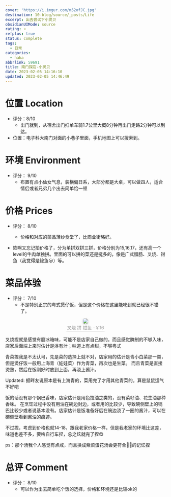 ```yaml
---
cover: 'https://i.imgur.com/m52ofJC.jpg'
destination: 10-blog/source/_posts/Life
excerpt: 出去尝试下小煲贝
obsidianUIMode: source
rating: ⭐
refplus: true
status: complete
tags:
  - 日常
categories:
  - haha
abbrlink: 59691
title: 南门探店-小煲贝
date: 2023-02-05 14:16:10
updated: 2023-02-05 14:46:49
---
```


# 位置 Location
- 评分：8/10
    - 出门就到，从宿舍出门扫单车骑1.7公里大概8分钟再出门走路2分钟可以到达。
- 位置：电子科大南门对面的小巷子里面，手机地图上可以搜索到。

# 环境 Environment
- 评分： 9/10
    - 布置有点小仙女气息，装横偏日系，大部分都是大桌，可以做四人，适合情侣或者兄弟几个出去简单恰一顿


# 价格 Prices
- 评分： 8/10
    - 价格和对应的菜品薄纱食堂了，比商业街略好。

- 欸啊又忘记拍价格了，分为单拼双拼三拼，价格分别为15,16,17，还有高一个level的牛肉单独拼。里面的可以拼的菜还是挺多的，像是广式腊肠、叉烧、钳鱼（我觉得是鲶鱼😒）等。

# 菜品体验
- 评分： 7/10
    - 不是特别正宗的粤式煲仔饭，但是这个价格在这里能吃到就已经很不错了。

<center>
    <img style="border-radius: 0.3125em;
    box-shadow: 0 2px 4px 0 rgba(34,36,38,.12),0 2px 10px 0 rgba(34,36,38,.08);"
    src="https://i.imgur.com/m52ofJC.jpg">
    <br>
    <div style="color:orange; border-bottom: 1px solid #d9d9d9;
    display: inline-block;
    color: #999;
    padding: 2px;">叉烧 拼 钳鱼 -￥16
    </div>
</center>

叉烧捏就是感觉有股冰箱味，可能不是店家自己做的。而且感觉腌制的不够入味，店家后面端上来时估计是淋有汁；味道上有点甜，不够粤式

青菜捏我是不太认可，先是菜的选择上就不对，店家用的估计是青小白菜那一类，但是煲仔饭一般用上海青（娃娃菜）作为青菜，再次也是生菜。
而且青菜是直接烫熟，然后在饭刚好时放到上面，再浇上酱汁。

Updated: 据畔友说原本是有上海青的，菜用完了才用其他青菜的。算是鼠鼠运气不好吧

饭的话没有那个锅巴香味，店家估计是用色拉油之类的，没有菜籽油、花生油那种香味。
在烹饪过程中没有用油在碗边封边，或者用的比较少，导致碗侧壁上的锅巴比较少或者说基本没有。店家估计是饭准备好后在碗边浇了一圈的酱汁，可以在碗侧壁看到酱油的痕迹。

不过捏，考虑到价格也就14-18，跟我老家价格一样，但是我老家的环境比这差，味道也差不多，要啥自行车捏，总之炫就完了捏😋

ps：那个汤我个人感觉有点咸，而且换成紫菜蛋花汤会更符合🐀🐀的记忆捏

# 总评 Comment
- 评分： 8/10
    - 可以作为出去简单吃个饭的选择，价格和环境还是比较ok的

